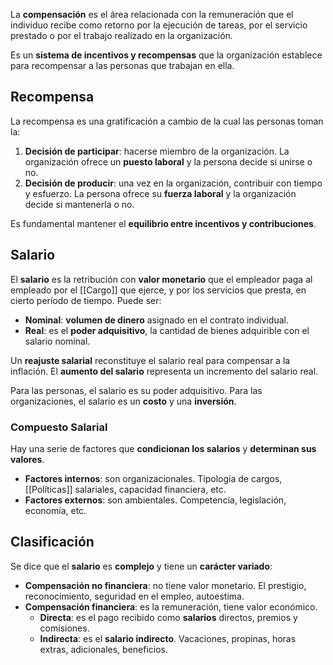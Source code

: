 La **compensación** es el área relacionada con la remuneración que el individuo recibe como retorno por la ejecución de tareas, por el servicio prestado o por el trabajo realizado en la organización.

Es un **sistema de incentivos y recompensas** que la organización establece para recompensar a las personas que trabajan en ella.

## Recompensa

La recompensa es una gratificación a cambio de la cual las personas toman la:

1. **Decisión de participar**: hacerse miembro de la organización. La organización ofrece un **puesto laboral** y la persona decide si unirse o no.
2. **Decisión de producir**: una vez en la organización, contribuir con tiempo y esfuerzo. La persona ofrece su **fuerza laboral** y la organización decide si mantenerla o no.

Es fundamental mantener el **equilibrio entre incentivos y contribuciones**.

## Salario

El **salario** es la retribución con **valor monetario** que el empleador paga al empleado por el [[Cargo]] que ejerce, y por los servicios que presta, en cierto período de tiempo. Puede ser:

- **Nominal**: **volumen de dinero** asignado en el contrato individual.
- **Real**: es el **poder adquisitivo**, la cantidad de bienes adquirible con el salario nominal.

Un **reajuste salarial** reconstituye el salario real para compensar a la inflación. El **aumento del salario** representa un incremento del salario real.

Para las personas, el salario es su poder adquisitivo. Para las organizaciones, el salario es un **costo** y una **inversión**.

### Compuesto Salarial

Hay una serie de factores que **condicionan los salarios** y **determinan sus valores**.

- **Factores internos**: son organizacionales. Tipología de cargos, [[Políticas]] salariales, capacidad financiera, etc.
- **Factores externos**: son ambientales. Competencia, legislación, economía, etc.

## Clasificación

Se dice que el **salario** es **complejo** y tiene un **carácter variado**:

- **Compensación no financiera**: no tiene valor monetario. El prestigio, reconocimiento, seguridad en el empleo, autoestima.
- **Compensación financiera**: es la remuneración, tiene valor económico.
	- **Directa**: es el pago recibido como **salarios** directos, premios y comisiones.
	- **Indirecta**: es el **salario indirecto**. Vacaciones, propinas, horas extras, adicionales, beneficios.
